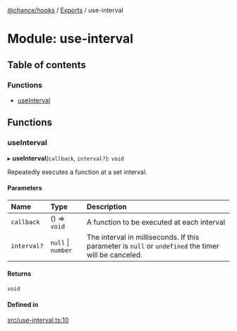 [@chance/hooks](../README.md) / [Exports](../modules.md) / use-interval

# Module: use-interval

## Table of contents

### Functions

- [useInterval](use_interval.md#useinterval)

## Functions

### useInterval

▸ **useInterval**(`callback`, `interval?`): `void`

Repeatedly executes a function at a set interval.

#### Parameters

| Name | Type | Description |
| :------ | :------ | :------ |
| `callback` | () => `void` | A function to be executed at each interval |
| `interval?` | ``null`` \| `number` | The interval in milliseconds. If this parameter is `null` or `undefined` the timer will be canceled. |

#### Returns

`void`

#### Defined in

[src/use-interval.ts:10](https://github.com/chaance/hooks/blob/54553af/src/use-interval.ts#L10)
